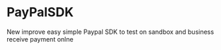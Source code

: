 # PayPalSDK
 New improve easy simple Paypal SDK to test on sandbox and business receive payment onlne
